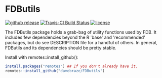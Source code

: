FDButils
====
[![github release](https://img.shields.io/github/release/davebraze/FDButils.svg?label=current+release)](https://github.com/davebraze/FDButils/releases)
[![Travis-CI Build Status](https://travis-ci.org/davebraze/FDButils.svg?branch=master)](https://travis-ci.org/davebraze/FDButils)
[![license](https://img.shields.io/badge/license-MIT-green.svg)](LICENSE)


The FDButils package holds a grab-bag of utility functions used by FDB. It includes few dependencies beyond the R 'base' and 'recommended' packages, but do see DESCRIPTION file for a handful of others. In general, FDButils and its dependencies should be pretty stable.


Install with remotes::install\_github():

```R
install.packages("remotes") ## If you don't already have it.
remotes::install_github("davebraze/FDButils")
```
